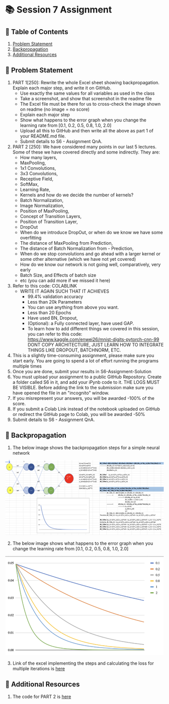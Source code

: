 # 📚 Session 7 Assignment

## 📌 Table of Contents

1. [Problem Statement](#problem-statement)
2. [Backpropagation](#backpropagation)
3. [Additional Resources](#additional-resources)
## 🎯 Problem Statement

1. PART 1[250]: Rewrite the whole Excel sheet showing backpropagation. Explain each major step, and write it on GitHub. 
    - Use exactly the same values for all variables as used in the class
    - Take a screenshot, and show that screenshot in the readme file
    - The Excel file must be there for us to cross-check the image shown on readme (no image = no score)
    - Explain each major step
    - Show what happens to the error graph when you change the learning rate from [0.1, 0.2, 0.5, 0.8, 1.0, 2.0] 
    - Upload all this to GitHub and then write all the above as part 1 of your README.md file. 
    - Submit details to S6 - Assignment QnA. 
2. PART 2 [250]: We have considered many points in our last 5 lectures. Some of these we have covered directly and some indirectly. They are:
    - How many layers,
    - MaxPooling,
    - 1x1 Convolutions,
    - 3x3 Convolutions,
    - Receptive Field,
    - SoftMax,
    - Learning Rate,
    - Kernels and how do we decide the number of kernels?
    - Batch Normalization,
    - Image Normalization,
    - Position of MaxPooling,
    - Concept of Transition Layers,
    - Position of Transition Layer,
    - DropOut
    - When do we introduce DropOut, or when do we know we have some overfitting
    - The distance of MaxPooling from Prediction,
    - The distance of Batch Normalization from     - Prediction,
    - When do we stop convolutions and go ahead with a larger kernel or some other alternative (which we have not yet covered)
    - How do we know our network is not going well, comparatively, very early
    - Batch Size, and Effects of batch size
    - etc (you can add more if we missed it here)
3. Refer to this code: COLABLINK
    - WRITE IT AGAIN SUCH THAT IT ACHIEVES
        - 99.4% validation accuracy
        - Less than 20k Parameters
        - You can use anything from above you want. 
        - Less than 20 Epochs
        - Have used BN, Dropout,
        - (Optional): a Fully connected layer, have used GAP. 
        - To learn how to add different things we covered in this session, you can refer to this code: https://www.kaggle.com/enwei26/mnist-digits-pytorch-cnn-99 DONT COPY ARCHITECTURE, JUST LEARN HOW TO INTEGRATE THINGS LIKE DROPOUT, BATCHNORM, ETC.
4. This is a slightly time-consuming assignment, please make sure you start early. You are going to spend a lot of effort running the programs multiple times
5. Once you are done, submit your results in S6-Assignment-Solution
6. You must upload your assignment to a public GitHub Repository. Create a folder called S6 in it, and add your iPynb code to it. THE LOGS MUST BE VISIBLE. Before adding the link to the submission make sure you have opened the file in an "incognito" window. 
7. If you misrepresent your answers, you will be awarded -100% of the score.
8. If you submit a Colab Link instead of the notebook uploaded on GitHub or redirect the GitHub page to Colab, you will be awarded -50%
9. Submit details to S6 - Assignment QnA. 

## 🧠 Backpropagation

1. The below image shows the backpropagation steps for a simple neural network

![Alt text](./images/backprop_formulae.png "Network")

2. The below image shows what happens to the error graph when you change the learning rate from [0.1, 0.2, 0.5, 0.8, 1.0, 2.0]

![Alt text](./images/loss_curves.png "Loss graph")

3. Link of the excel implementing the steps and calculating the loss for multiple iterations is [here](./Backpropagation.xlsx)

## 📖 Additional Resources

1. The code for PART 2 is [here](./Iteration_4.ipynb)